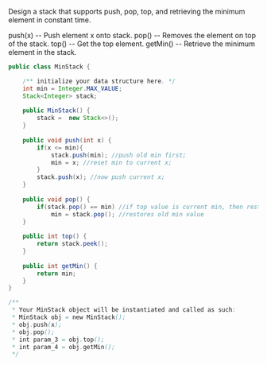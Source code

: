 Design a stack that supports push, pop, top, and retrieving the minimum element in constant time.

push(x) -- Push element x onto stack.
pop() -- Removes the element on top of the stack.
top() -- Get the top element.
getMin() -- Retrieve the minimum element in the stack.

```java
public class MinStack {

    /** initialize your data structure here. */
    int min = Integer.MAX_VALUE;
    Stack<Integer> stack;
    
    public MinStack() {
        stack =  new Stack<>();
    }
    
    public void push(int x) {
        if(x <= min){
            stack.push(min); //push old min first;
            min = x; //reset min to current x;
        }
        stack.push(x); //now push current x;
    }
    
    public void pop() { 
        if(stack.pop() == min) //if top value is current min, then restore the previous min by popping again.
            min = stack.pop(); //restores old min value
    }
    
    public int top() {
        return stack.peek();
    }
    
    public int getMin() {
        return min;
    }
}

/**
 * Your MinStack object will be instantiated and called as such:
 * MinStack obj = new MinStack();
 * obj.push(x);
 * obj.pop();
 * int param_3 = obj.top();
 * int param_4 = obj.getMin();
 */
```

